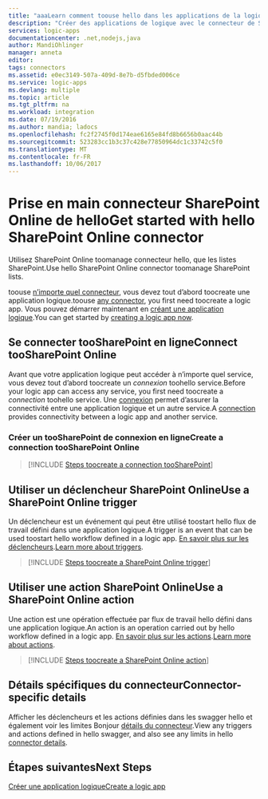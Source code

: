 ```yaml
---
title: "aaaLearn comment toouse hello dans les applications de la logique d’un connecteur SharePoint Online | Documents Microsoft"
description: "Créer des applications de logique avec le connecteur de SharePoint Online hello toomange listes sur SharePoint."
services: logic-apps
documentationcenter: .net,nodejs,java
author: MandiOhlinger
manager: anneta
editor: 
tags: connectors
ms.assetid: e0ec3149-507a-409d-8e7b-d5fbded006ce
ms.service: logic-apps
ms.devlang: multiple
ms.topic: article
ms.tgt_pltfrm: na
ms.workload: integration
ms.date: 07/19/2016
ms.author: mandia; ladocs
ms.openlocfilehash: fc2f2745f0d174eae6165e84fd8b6656b0aac44b
ms.sourcegitcommit: 523283cc1b3c37c428e77850964dc1c33742c5f0
ms.translationtype: MT
ms.contentlocale: fr-FR
ms.lasthandoff: 10/06/2017
---
```

# <a name="get-started-with-hello-sharepoint-online-connector"></a><span data-ttu-id="0e2cc-103">Prise en main connecteur SharePoint Online de hello</span><span class="sxs-lookup"><span data-stu-id="0e2cc-103">Get started with hello SharePoint Online connector</span></span>
<span data-ttu-id="0e2cc-104">Utilisez SharePoint Online toomanage connecteur hello, que les listes SharePoint.</span><span class="sxs-lookup"><span data-stu-id="0e2cc-104">Use hello SharePoint Online connector toomanage SharePoint lists.</span></span>  

<span data-ttu-id="0e2cc-105">toouse [n’importe quel connecteur](apis-list.md), vous devez tout d’abord toocreate une application logique.</span><span class="sxs-lookup"><span data-stu-id="0e2cc-105">toouse [any connector](apis-list.md), you first need toocreate a logic app.</span></span> <span data-ttu-id="0e2cc-106">Vous pouvez démarrer maintenant en [créant une application logique](../logic-apps/logic-apps-create-a-logic-app.md).</span><span class="sxs-lookup"><span data-stu-id="0e2cc-106">You can get started by [creating a logic app now](../logic-apps/logic-apps-create-a-logic-app.md).</span></span>

## <a name="connect-toosharepoint-online"></a><span data-ttu-id="0e2cc-107">Se connecter tooSharePoint en ligne</span><span class="sxs-lookup"><span data-stu-id="0e2cc-107">Connect tooSharePoint Online</span></span>
<span data-ttu-id="0e2cc-108">Avant que votre application logique peut accéder à n’importe quel service, vous devez tout d’abord toocreate un *connexion* toohello service.</span><span class="sxs-lookup"><span data-stu-id="0e2cc-108">Before your logic app can access any service, you first need toocreate a *connection* toohello service.</span></span> <span data-ttu-id="0e2cc-109">Une [connexion](connectors-overview.md) permet d’assurer la connectivité entre une application logique et un autre service.</span><span class="sxs-lookup"><span data-stu-id="0e2cc-109">A [connection](connectors-overview.md) provides connectivity between a logic app and another service.</span></span>  

### <a name="create-a-connection-toosharepoint-online"></a><span data-ttu-id="0e2cc-110">Créer un tooSharePoint de connexion en ligne</span><span class="sxs-lookup"><span data-stu-id="0e2cc-110">Create a connection tooSharePoint Online</span></span>
> [!INCLUDE [Steps toocreate a connection tooSharePoint](../../includes/connectors-create-api-sharepointonline.md)]


## <a name="use-a-sharepoint-online-trigger"></a><span data-ttu-id="0e2cc-111">Utiliser un déclencheur SharePoint Online</span><span class="sxs-lookup"><span data-stu-id="0e2cc-111">Use a SharePoint Online trigger</span></span>
<span data-ttu-id="0e2cc-112">Un déclencheur est un événement qui peut être utilisé toostart hello flux de travail défini dans une application logique.</span><span class="sxs-lookup"><span data-stu-id="0e2cc-112">A trigger is an event that can be used toostart hello workflow defined in a logic app.</span></span> <span data-ttu-id="0e2cc-113">[En savoir plus sur les déclencheurs](../logic-apps/logic-apps-what-are-logic-apps.md#logic-app-concepts).</span><span class="sxs-lookup"><span data-stu-id="0e2cc-113">[Learn more about triggers](../logic-apps/logic-apps-what-are-logic-apps.md#logic-app-concepts).</span></span>  

> [!INCLUDE [Steps toocreate a SharePoint Online trigger](../../includes/connectors-create-api-sharepointonline-trigger.md)]


## <a name="use-a-sharepoint-online-action"></a><span data-ttu-id="0e2cc-114">Utiliser une action SharePoint Online</span><span class="sxs-lookup"><span data-stu-id="0e2cc-114">Use a SharePoint Online action</span></span>
<span data-ttu-id="0e2cc-115">Une action est une opération effectuée par flux de travail hello défini dans une application logique.</span><span class="sxs-lookup"><span data-stu-id="0e2cc-115">An action is an operation carried out by hello workflow defined in a logic app.</span></span> <span data-ttu-id="0e2cc-116">[En savoir plus sur les actions](../logic-apps/logic-apps-what-are-logic-apps.md#logic-app-concepts).</span><span class="sxs-lookup"><span data-stu-id="0e2cc-116">[Learn more about actions](../logic-apps/logic-apps-what-are-logic-apps.md#logic-app-concepts).</span></span>  

> [!INCLUDE [Steps toocreate a SharePoint Online action](../../includes/connectors-create-api-sharepointonline-action.md)]


## <a name="connector-specific-details"></a><span data-ttu-id="0e2cc-117">Détails spécifiques du connecteur</span><span class="sxs-lookup"><span data-stu-id="0e2cc-117">Connector-specific details</span></span>

<span data-ttu-id="0e2cc-118">Afficher les déclencheurs et les actions définies dans les swagger hello et également voir les limites Bonjour [détails du connecteur](/connectors/sharepoint/).</span><span class="sxs-lookup"><span data-stu-id="0e2cc-118">View any triggers and actions defined in hello swagger, and also see any limits in hello [connector details](/connectors/sharepoint/).</span></span>

## <a name="next-steps"></a><span data-ttu-id="0e2cc-119">Étapes suivantes</span><span class="sxs-lookup"><span data-stu-id="0e2cc-119">Next Steps</span></span>
[<span data-ttu-id="0e2cc-120">Créer une application logique</span><span class="sxs-lookup"><span data-stu-id="0e2cc-120">Create a logic app</span></span>](../logic-apps/logic-apps-create-a-logic-app.md)

